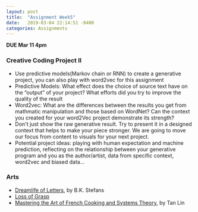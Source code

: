 ```yaml
---
layout: post
title:  "Assignment Week5"
date:   2019-03-04 22:14:51 -0400
categories: Assignments
---
```

**DUE Mar 11 4pm**
### Creative Coding Project II
* Use predictive models(Markov chain or RNN) to create a generative project, you can also play with word2vec for this assignment
* Predictive Models: What effect does the choice of source text have on the “output” of your project? What efforts did you try to improve the quality of the result
* Word2vec: What are the differences between the results you get from mathmatic manipulation and those based on WordNet? Can the context you created for your word2Vec project demonstrate its strength?
* Don't just show the raw generative result. Try to present it in a designed context that helps to make your piece stronger. We are going to move our focus from content to visuals for your next project.
* Potential project ideas: playing with human expectation and machine prediction, reflecting on the relationship between your generative program and you as the author/artist, data from specific context, word2vec and biased data...

### Arts
*  [Dreamlife of Letters](http://collection.eliterature.org/1/works/stefans__the_dreamlife_of_letters/dreamlife_index.html), by B.K. Stefans
*  [Loss of Grasp](https://bouchard.pers.utc.fr/deprise/home)
*  [Mastering the Art of French Cooking and Systems Theory](http://supercentral.org/cookingsystem/), by Tan Lin
